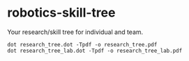 # robotics-skill-tree

Your research/skill tree for individual and team.

```
dot research_tree.dot -Tpdf -o research_tree.pdf
dot research_tree_lab.dot -Tpdf -o research_tree_lab.pdf
```


